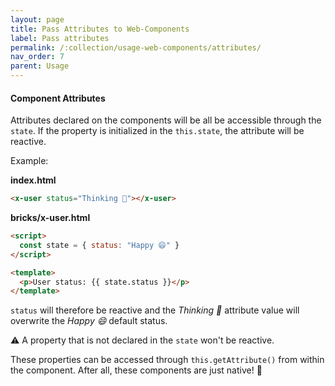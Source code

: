 ```yaml
---
layout: page
title: Pass Attributes to Web-Components
label: Pass attributes
permalink: /:collection/usage-web-components/attributes/
nav_order: 7
parent: Usage
---
```


#### Component Attributes

Attributes declared on the components will be all be accessible through the `state`.
If the property is initialized in the `this.state`, the attribute will be reactive.

Example:

__index.html__
```html
<x-user status="Thinking 🤔"></x-user>
```

__bricks/x-user.html__
```html
<script>
  const state = { status: "Happy 😄" }
</script>

<template>
  <p>User status: {{ state.status }}</p>
</template>
```

`status` will therefore be reactive and the _Thinking 🤔_ attribute value will overwrite the _Happy 😄_ default status.

⚠️ A property that is not declared in the `state` won't be reactive.

These properties can be accessed through `this.getAttribute()` from within the component.
After all, these components are just native! 🏡
